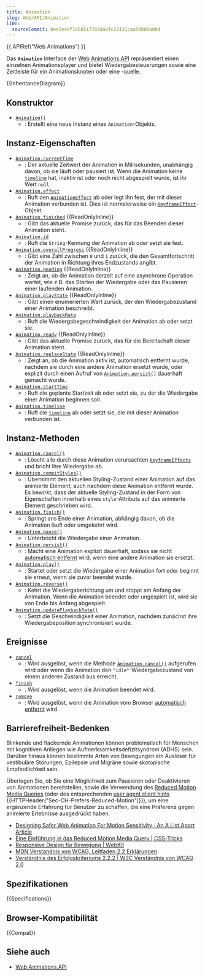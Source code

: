 ```yaml
---
title: Animation
slug: Web/API/Animation
l10n:
  sourceCommit: 0ee2e4af1d885177820a8fc27131caa5d800a0bd
---
```


{{ APIRef("Web Animations") }}

Das **`Animation`** Interface der [Web Animations API](/de/docs/Web/API/Web_Animations_API) repräsentiert einen einzelnen Animationsplayer und bietet Wiedergabesteuerungen sowie eine Zeitleiste für ein Animationsknoten oder eine -quelle.

{{InheritanceDiagram}}

## Konstruktor

- [`Animation()`](/de/docs/Web/API/Animation/Animation)
  - : Erstellt eine neue Instanz eines `Animation`-Objekts.

## Instanz-Eigenschaften

- [`Animation.currentTime`](/de/docs/Web/API/Animation/currentTime)
  - : Der aktuelle Zeitwert der Animation in Millisekunden, unabhängig davon, ob sie läuft oder pausiert ist. Wenn die Animation keine [`timeline`](/de/docs/Web/API/AnimationTimeline) hat, inaktiv ist oder noch nicht abgespielt wurde, ist ihr Wert `null`.
- [`Animation.effect`](/de/docs/Web/API/Animation/effect)
  - : Ruft den [`AnimationEffect`](/de/docs/Web/API/AnimationEffect) ab oder legt ihn fest, der mit dieser Animation verbunden ist. Dies ist normalerweise ein [`KeyframeEffect`](/de/docs/Web/API/KeyframeEffect)-Objekt.
- [`Animation.finished`](/de/docs/Web/API/Animation/finished) {{ReadOnlyInline}}
  - : Gibt das aktuelle Promise zurück, das für das Beenden dieser Animation steht.
- [`Animation.id`](/de/docs/Web/API/Animation/id)
  - : Ruft die `String`-Kennung der Animation ab oder setzt sie fest.
- [`Animation.overallProgress`](/de/docs/Web/API/Animation/overallProgress) {{ReadOnlyInline}}
  - : Gibt eine Zahl zwischen `0` und `1` zurück, die den Gesamtfortschritt der Animation in Richtung ihres Endzustands angibt.
- [`Animation.pending`](/de/docs/Web/API/Animation/pending) {{ReadOnlyInline}}
  - : Zeigt an, ob die Animation derzeit auf eine asynchrone Operation wartet, wie z.B. das Starten der Wiedergabe oder das Pausieren einer laufenden Animation.
- [`Animation.playState`](/de/docs/Web/API/Animation/playState) {{ReadOnlyInline}}
  - : Gibt einen enumerierten Wert zurück, der den Wiedergabezustand einer Animation beschreibt.
- [`Animation.playbackRate`](/de/docs/Web/API/Animation/playbackRate)
  - : Ruft die Wiedergabegeschwindigkeit der Animation ab oder setzt sie.
- [`Animation.ready`](/de/docs/Web/API/Animation/ready) {{ReadOnlyInline}}
  - : Gibt das aktuelle Promise zurück, das für die Bereitschaft dieser Animation steht.
- [`Animation.replaceState`](/de/docs/Web/API/Animation/replaceState) {{ReadOnlyInline}}
  - : Zeigt an, ob die Animation aktiv ist, automatisch entfernt wurde, nachdem sie durch eine andere Animation ersetzt wurde, oder explizit durch einen Aufruf von [`Animation.persist()`](/de/docs/Web/API/Animation/persist) dauerhaft gemacht wurde.
- [`Animation.startTime`](/de/docs/Web/API/Animation/startTime)
  - : Ruft die geplante Startzeit ab oder setzt sie, zu der die Wiedergabe einer Animation beginnen soll.
- [`Animation.timeline`](/de/docs/Web/API/Animation/timeline)
  - : Ruft die [`timeline`](/de/docs/Web/API/AnimationTimeline) ab oder setzt sie, die mit dieser Animation verbunden ist.

## Instanz-Methoden

- [`Animation.cancel()`](/de/docs/Web/API/Animation/cancel)
  - : Löscht alle durch diese Animation verursachten [`keyframeEffects`](/de/docs/Web/API/KeyframeEffect) und bricht ihre Wiedergabe ab.
- [`Animation.commitStyles()`](/de/docs/Web/API/Animation/commitStyles)
  - : Übernimmt den aktuellen Styling-Zustand einer Animation auf das animierte Element, auch nachdem diese Animation entfernt wurde. Es bewirkt, dass der aktuelle Styling-Zustand in der Form von Eigenschaften innerhalb eines `style`-Attributs auf das animierte Element geschrieben wird.
- [`Animation.finish()`](/de/docs/Web/API/Animation/finish)
  - : Springt ans Ende einer Animation, abhängig davon, ob die Animation läuft oder umgekehrt wird.
- [`Animation.pause()`](/de/docs/Web/API/Animation/pause)
  - : Unterbricht die Wiedergabe einer Animation.
- [`Animation.persist()`](/de/docs/Web/API/Animation/persist)
  - : Macht eine Animation explizit dauerhaft, sodass sie nicht [automatisch entfernt](/de/docs/Web/API/Web_Animations_API/Using_the_Web_Animations_API#automatically_removing_filling_animations) wird, wenn eine andere Animation sie ersetzt.
- [`Animation.play()`](/de/docs/Web/API/Animation/play)
  - : Startet oder setzt die Wiedergabe einer Animation fort oder beginnt sie erneut, wenn sie zuvor beendet wurde.
- [`Animation.reverse()`](/de/docs/Web/API/Animation/reverse)
  - : Kehrt die Wiedergaberichtung um und stoppt am Anfang der Animation. Wenn die Animation beendet oder ungespielt ist, wird sie von Ende bis Anfang abgespielt.
- [`Animation.updatePlaybackRate()`](/de/docs/Web/API/Animation/updatePlaybackRate)
  - : Setzt die Geschwindigkeit einer Animation, nachdem zunächst ihre Wiedergabeposition synchronisiert wurde.

## Ereignisse

- [`cancel`](/de/docs/Web/API/Animation/cancel_event)
  - : Wird ausgelöst, wenn die Methode [`Animation.cancel()`](/de/docs/Web/API/Animation/cancel) aufgerufen wird oder wenn die Animation den `"idle"`-Wiedergabezustand von einem anderen Zustand aus erreicht.
- [`finish`](/de/docs/Web/API/Animation/finish_event)
  - : Wird ausgelöst, wenn die Animation beendet wird.
- [`remove`](/de/docs/Web/API/Animation/remove_event)
  - : Wird ausgelöst, wenn die Animation vom Browser [automatisch entfernt](/de/docs/Web/API/Web_Animations_API/Using_the_Web_Animations_API#automatically_removing_filling_animations) wird.

## Barrierefreiheit-Bedenken

Blinkende und flackernde Animationen können problematisch für Menschen mit kognitiven Anliegen wie Aufmerksamkeitsdefizitsyndrom (ADHS) sein. Darüber hinaus können bestimmte Arten von Bewegungen ein Auslöser für vestibuläre Störungen, Epilepsie und Migräne sowie skotopische Empfindlichkeit sein.

Überlegen Sie, ob Sie eine Möglichkeit zum Pausieren oder Deaktivieren von Animationen bereitstellen, sowie die Verwendung des [Reduced Motion Media Queries](/de/docs/Web/CSS/@media/prefers-reduced-motion) (oder des entsprechenden [user agent client hints](/de/docs/Web/HTTP/Guides/Client_hints#user_agent_client_hints) {{HTTPHeader("Sec-CH-Prefers-Reduced-Motion")}}), um eine ergänzende Erfahrung für Benutzer zu schaffen, die eine Präferenz gegen animierte Erlebnisse ausgedrückt haben.

- [Designing Safer Web Animation For Motion Sensitivity · An A List Apart Article](https://alistapart.com/article/designing-safer-web-animation-for-motion-sensitivity/)
- [Eine Einführung in das Reduced Motion Media Query | CSS-Tricks](https://css-tricks.com/introduction-reduced-motion-media-query/)
- [Responsive Design für Bewegung | WebKit](https://webkit.org/blog/7551/responsive-design-for-motion/)
- [MDN Verständnis von WCAG, Leitfaden 2.2 Erklärungen](/de/docs/Web/Accessibility/Guides/Understanding_WCAG/Operable#guideline_2.2_%e2%80%94_enough_time_provide_users_enough_time_to_read_and_use_content)
- [Verständnis des Erfolgskriteriums 2.2.2 | W3C Verständnis von WCAG 2.0](https://www.w3.org/TR/UNDERSTANDING-WCAG20/time-limits-pause.html)

## Spezifikationen

{{Specifications}}

## Browser-Kompatibilität

{{Compat}}

## Siehe auch

- [Web Animations API](/de/docs/Web/API/Web_Animations_API)
